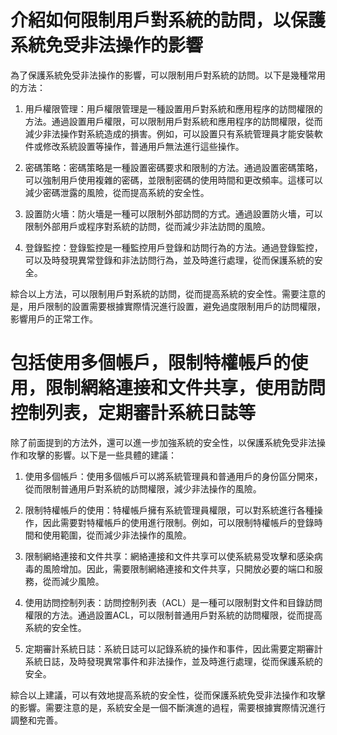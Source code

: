 # 介紹如何限制用戶對系統的訪問，以保護系統免受非法操作的影響

為了保護系統免受非法操作的影響，可以限制用戶對系統的訪問。以下是幾種常用的方法：

1. 用戶權限管理：用戶權限管理是一種設置用戶對系統和應用程序的訪問權限的方法。通過設置用戶權限，可以限制用戶對系統和應用程序的訪問權限，從而減少非法操作對系統造成的損害。例如，可以設置只有系統管理員才能安裝軟件或修改系統設置等操作，普通用戶無法進行這些操作。

2. 密碼策略：密碼策略是一種設置密碼要求和限制的方法。通過設置密碼策略，可以強制用戶使用複雜的密碼，並限制密碼的使用時間和更改頻率。這樣可以減少密碼泄露的風險，從而提高系統的安全性。

3. 設置防火墻：防火墻是一種可以限制外部訪問的方式。通過設置防火墻，可以限制外部用戶或程序對系統的訪問，從而減少非法訪問的風險。

4. 登錄監控：登錄監控是一種監控用戶登錄和訪問行為的方法。通過登錄監控，可以及時發現異常登錄和非法訪問行為，並及時進行處理，從而保護系統的安全。

綜合以上方法，可以限制用戶對系統的訪問，從而提高系統的安全性。需要注意的是，用戶限制的設置需要根據實際情況進行設置，避免過度限制用戶的訪問權限，影響用戶的正常工作。

# 包括使用多個帳戶，限制特權帳戶的使用，限制網絡連接和文件共享，使用訪問控制列表，定期審計系統日誌等

除了前面提到的方法外，還可以進一步加強系統的安全性，以保護系統免受非法操作和攻擊的影響。以下是一些具體的建議：

1. 使用多個帳戶：使用多個帳戶可以將系統管理員和普通用戶的身份區分開來，從而限制普通用戶對系統的訪問權限，減少非法操作的風險。

2. 限制特權帳戶的使用：特權帳戶擁有系統管理員權限，可以對系統進行各種操作，因此需要對特權帳戶的使用進行限制。例如，可以限制特權帳戶的登錄時間和使用範圍，從而減少非法操作的風險。

3. 限制網絡連接和文件共享：網絡連接和文件共享可以使系統易受攻擊和感染病毒的風險增加。因此，需要限制網絡連接和文件共享，只開放必要的端口和服務，從而減少風險。

4. 使用訪問控制列表：訪問控制列表（ACL）是一種可以限制對文件和目錄訪問權限的方法。通過設置ACL，可以限制普通用戶對系統的訪問權限，從而提高系統的安全性。

5. 定期審計系統日誌：系統日誌可以記錄系統的操作和事件，因此需要定期審計系統日誌，及時發現異常事件和非法操作，並及時進行處理，從而保護系統的安全。

綜合以上建議，可以有效地提高系統的安全性，從而保護系統免受非法操作和攻擊的影響。需要注意的是，系統安全是一個不斷演進的過程，需要根據實際情況進行調整和完善。